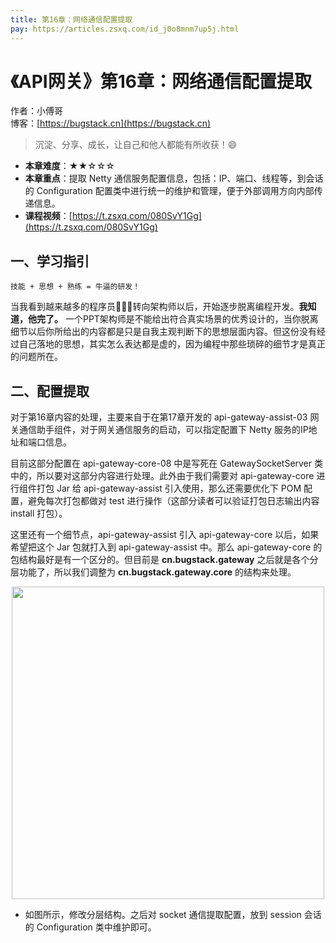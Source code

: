 ```yaml
---
title: 第16章：网络通信配置提取
pay: https://articles.zsxq.com/id_j0o8mnm7up5j.html
---
```


# 《API网关》第16章：网络通信配置提取

作者：小傅哥
<br/>博客：[https://bugstack.cn](https://bugstack.cn)

>沉淀、分享、成长，让自己和他人都能有所收获！😄

- **本章难度**：★★☆☆☆
- **本章重点**：提取 Netty 通信服务配置信息，包括：IP、端口、线程等，到会话的 Configuration 配置类中进行统一的维护和管理，便于外部调用方向内部传递信息。
- **课程视频**：[https://t.zsxq.com/080SvY1Gg](https://t.zsxq.com/080SvY1Gg)

## 一、学习指引

`技能 + 思想 + 熟练 = 牛逼的研发！`

当我看到越来越多的程序员👨🏻‍💻转向架构师以后，开始逐步脱离编程开发。**我知道，他完了。** 一个PPT架构师是不能给出符合真实场景的优秀设计的，当你脱离细节以后你所给出的内容都是只是自我主观判断下的思想层面内容。但这份没有经过自己落地的思想，其实怎么表达都是虚的，因为编程中那些琐碎的细节才是真正的问题所在。

## 二、配置提取

对于第16章内容的处理，主要来自于在第17章开发的 api-gateway-assist-03 网关通信助手组件，对于网关通信服务的启动，可以指定配置下 Netty 服务的IP地址和端口信息。

目前这部分配置在 api-gateway-core-08 中是写死在 GatewaySocketServer 类中的，所以要对这部分内容进行处理。此外由于我们需要对 api-gateway-core 进行组件打包 Jar 给 api-gateway-assist 引入使用，那么还需要优化下 POM 配置，避免每次打包都做对 test 进行操作（这部分读者可以验证打包日志输出内容 install 打包）。

这里还有一个细节点，api-gateway-assist 引入 api-gateway-core 以后，如果希望把这个 Jar 包就打入到 api-gateway-assist 中。那么 api-gateway-core 的包结构最好是有一个区分的。但目前是 **cn.bugstack.gateway** 之后就是各个分层功能了，所以我们调整为 **cn.bugstack.gateway.core** 的结构来处理。

<div align="center">
    <img src="https://bugstack.cn/images/article/assembly/api-gateway/api-gateway-16-01.png?raw=true" width="500px">
</div>

- 如图所示，修改分层结构。之后对 socket 通信提取配置，放到 session 会话的 Configuration 类中维护即可。

